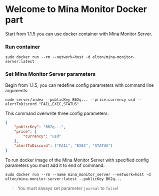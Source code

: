 # Welcome to Mina Monitor Docker part
Start from 1.1.5 you can use docker container with Mina Monitor Server.

### Run container
```shell
sudo docker run --rm --network=host -d olton/mina-monitor-server:latest
```

### Set Mina Monitor Server parameters
Begin from 1.1.5, you can redefine config parameters with command line arguments:
```shell
node server/index --publicKey B62q... --price:currency usd --alertToDiscord "FAIL,EXEC,STATUS"
```
This command overwrite three config parameters:
```json
{
    "publicKey": "B62q...",
    "price": {
        "currency": "usd"
    },
    "alertToDiscord": ["FAIL", "EXEC", "STATUS"]
}
```

To run docker image of the Mina Monitor Server with specified config parameters you must add it to end of command:
```shell
sudo docker run --rm --name mina_monitor_server --network=host -d olton/mina-monitor-server:latest --publicKey B62q... 
```

> You must always set parameter `journal` to `false`! 